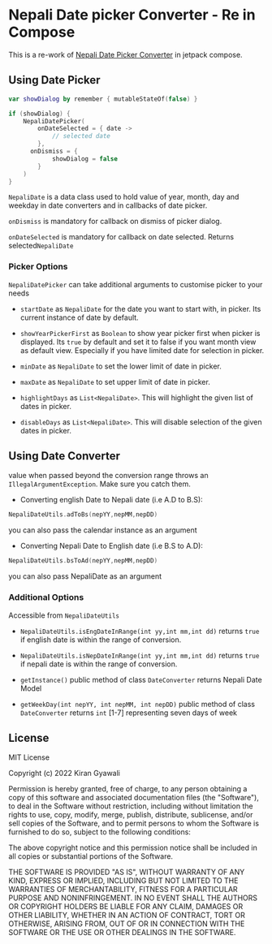 # Nepali Date picker Converter - Re in Compose

 This is a re-work of [Nepali Date Picker Converter](https://github.com/keyrunHORNET/date_picker_converter) in jetpack compose.
 
## Using Date Picker

```kotlin
var showDialog by remember { mutableStateOf(false) }

if (showDialog) {
    NepaliDatePicker(
        onDateSelected = { date ->
            // selected date 
        },
      onDismiss = {
            showDialog = false
        }
    ) 
}
```

`NepaliDate` is a data class used to hold value of year, month, day and weekday in date converters and in callbacks of date picker.

`onDismiss` is mandatory for callback on dismiss of picker dialog.

`onDateSelected` is mandatory for callback on date selected. Returns selected`NepaliDate` 

### Picker Options

`NepaliDatePicker` can take additional arguments to customise picker to your needs

* `startDate` as `NepaliDate` for the date you want to start with, in picker. Its current instance of date by default.

* `showYearPickerFirst` as `Boolean` to show year picker first when picker is displayed. Its `true` by default and set it to false if you want month view as default view. Especially if you have limited date for selection in picker.

* `minDate` as `NepaliDate` to set the lower limit of date in picker.

* `maxDate` as `NepaliDate` to set upper limit of date in picker.

* `highlightDays` as `List<NepaliDate>`. This will highlight the given list of dates in picker.

* `disableDays` as `List<NepaliDate>`. This will disable selection of the given dates in picker.

## Using Date Converter

value when passed beyond the conversion range throws an `IllegalArgumentException`. Make sure you catch them.

* Converting english Date to Nepali date (i.e A.D to B.S):
```kotlin
NepaliDateUtils.adToBs(nepYY,nepMM,nepDD)
```
you can also pass the calendar instance as an argument

* Converting Nepali Date to English date (i.e B.S to A.D):
```kotlin
NepaliDateUtils.bsToAd(nepYY,nepMM,nepDD)
```
you can also pass NepaliDate as an argument


### Additional Options

Accessible from `NepaliDateUtils`

* `NepaliDateUtils.isEngDateInRange(int yy,int mm,int dd)` returns `true` if english date is within the range of conversion.

* `NepaliDateUtils.isNepDateInRange(int yy,int mm,int dd)` returns `true` if nepali date is within the range of conversion.

* `getInstance()` public method of class `DateConverter` returns Nepali Date Model   

* `getWeekDay(int nepYY, int nepMM, int nepDD)` public method of class `DateConverter` returns `int` [1-7] representing seven days of week

## License

MIT License

Copyright (c) 2022 Kiran Gyawali

Permission is hereby granted, free of charge, to any person obtaining a copy
of this software and associated documentation files (the "Software"), to deal
in the Software without restriction, including without limitation the rights
to use, copy, modify, merge, publish, distribute, sublicense, and/or sell
copies of the Software, and to permit persons to whom the Software is
furnished to do so, subject to the following conditions:

The above copyright notice and this permission notice shall be included in all
copies or substantial portions of the Software.

THE SOFTWARE IS PROVIDED "AS IS", WITHOUT WARRANTY OF ANY KIND, EXPRESS OR
IMPLIED, INCLUDING BUT NOT LIMITED TO THE WARRANTIES OF MERCHANTABILITY,
FITNESS FOR A PARTICULAR PURPOSE AND NONINFRINGEMENT. IN NO EVENT SHALL THE
AUTHORS OR COPYRIGHT HOLDERS BE LIABLE FOR ANY CLAIM, DAMAGES OR OTHER
LIABILITY, WHETHER IN AN ACTION OF CONTRACT, TORT OR OTHERWISE, ARISING FROM,
OUT OF OR IN CONNECTION WITH THE SOFTWARE OR THE USE OR OTHER DEALINGS IN THE
SOFTWARE.